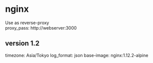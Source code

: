 # nginx
Use as reverse-proxy  
proxy_pass: http://webserver:3000

## version 1.2
timezone: Asia/Tokyo
log_format: json
base-image: nginx:1.12.2-alpine
